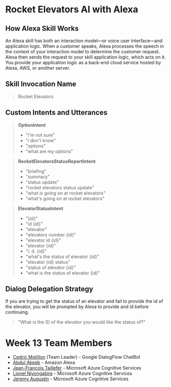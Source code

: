 # Rocket Elevators AI with Alexa

## How Alexa Skill Works

An Alexa skill has both an interaction model—or voice user interface—and application logic. When a customer speaks, Alexa processes the speech in the context of your interaction model to determine the customer request. Alexa then sends the request to your skill application logic, which acts on it. You provide your application logic as a back-end cloud service hosted by Alexa, AWS, or another server.


## Skill Invocation Name

> Rocket Elevators

## Custom Intents and Utterances

> **OptionIntent**
>  - "i'm  not  sure"
>  - "i  don't  know"
>  - "options"
>  - "what are my options"

> **RocketElevatorsStatusReportIntent**
>  - "briefing"
>  - "summary"
>  - "status update"
>  - "rocket elevators status update"
>  - "what is going on at rocket elevators"
>  - "what's going on at rocket elevators"

> **ElevatorStatusIntent**
>  - "{id}"
>  - "id {id}"
>  - "elevator"
>  - "elevators number {id}"
>  - "elevator id {id}"
>  - "elevator {id}"
>  - "i. d. {id}"
>  - "what's the status of elevator {id}"
>  - "elevator {id} status"
>  - "status of elevator {id}"
>  - "what is the status of elevator {id}"

## Dialog Delegation Strategy

If you are trying to get the status of an elevator and fail to provide the id of the elevator, you will be prompted by Alexa to provide and id before continuing.

> "What  is  the  ID  of  the  elevator  you  would  like  the  status  of?"

# Week 13 Team Members

- [Cedric Motillon](https://github.com/CMotillon) (Team Leader) - Google DialogFlow ChatBot
- [Abdul Akeeb](https://github.com/thisfncodeio) - Amazon Alexa
- [Jean-Francois Taillefer](https://github.com/lamach1n3) - Microsoft Azure Cognitive Services
- [Lionel Niyongabire](https://github.com/lioniyon) - Microsoft Azure Cognitive Services
- [Jeremy Augustin](https://github.com/JJdoubleA) - Microsoft Azure Cognitive Services



